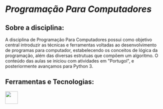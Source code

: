 # *Programação Para Computadores*
## Sobre a disciplina:

A disciplina de Programação Para Computadores possui como objetivo central introduzir as técnicas e ferramentas voltadas ao desenvolvimento de programas para computador, estabelecendo os conceitos de lógica da programação, além das diversas estrutuas que compõem um algoritmo. O conteúdo das aulas se iniciou com atividades em "Portugol", e posteriormente avançamos para Python 3.

## Ferramentas e Tecnologias:
<img src="https://cdn.jsdelivr.net/gh/devicons/devicon@latest/icons/python/python-original-wordmark.svg" width="40" height="40" />
          
